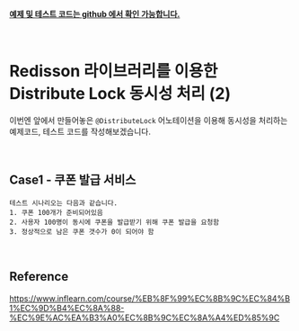 [**예제 및 테스트 코드는 github 에서 확인 가능합니다.**](https://github.com/limwoobin/blog-code-example/tree/master/lock-example)

<br>

# **Redisson 라이브러리를 이용한 Distribute Lock 동시성 처리 (2)**

이번엔 앞에서 만들어놓은 `@DistributeLock` 어노테이션을 이용해 동시성을 처리하는 예제코드, 테스트 코드를 작성해보겠습니다.

<br>

## **Case1 - 쿠폰 발급 서비스**

```shell
테스트 시나리오는 다음과 같습니다.
1. 쿠폰 100개가 준비되어있음
2. 사용자 100명이 동시에 쿠폰을 발급받기 위해 쿠폰 발급을 요청함
3. 정상적으로 남은 쿠폰 갯수가 0이 되어야 함
```

<br>

## **Reference**

https://www.inflearn.com/course/%EB%8F%99%EC%8B%9C%EC%84%B1%EC%9D%B4%EC%8A%88-%EC%9E%AC%EA%B3%A0%EC%8B%9C%EC%8A%A4%ED%85%9C
